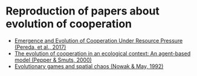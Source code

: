 # Reproduction of papers about evolution of cooperation

- [Emergence and Evolution of Cooperation Under Resource Pressure (Pereda, et al., 2017)](https://github.com/mas178/social-simulation/tree/main/Emergence%20and%20Evolution%20of%20Cooperation%20Under%20Resource%20Pressure)
- [The evolution of cooperation in an ecological context: An agent-based model (Pepper & Smuts, 2000)](https://github.com/mas178/reproduction-of-papers/tree/main/The%20evolution%20of%20cooperation%20in%20an%20ecological%20context%20(An%20agent-based%20model))
- [Evolutionary games and spatial chaos (Nowak & May, 1992)](https://github.com/mas178/social-simulation/blob/main/Evolutionary%20games%20and%20spatial%20chaos/Evolutionary%20games%20and%20spatial%20chaos.ipynb)
